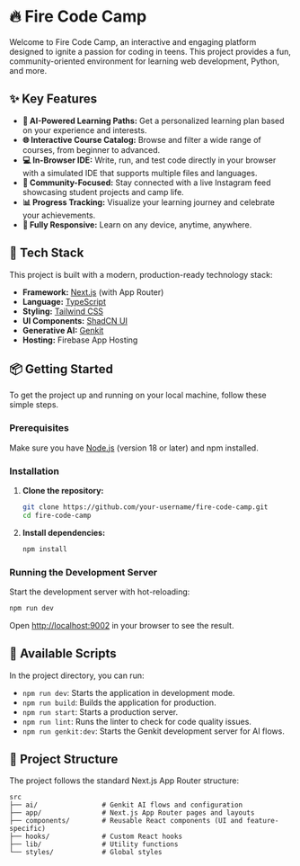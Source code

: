 # 🔥 Fire Code Camp

Welcome to Fire Code Camp, an interactive and engaging platform designed to ignite a passion for coding in teens. This project provides a fun, community-oriented environment for learning web development, Python, and more.

## ✨ Key Features

- **🤖 AI-Powered Learning Paths:** Get a personalized learning plan based on your experience and interests.
- **🌐 Interactive Course Catalog:** Browse and filter a wide range of courses, from beginner to advanced.
- **💻 In-Browser IDE:** Write, run, and test code directly in your browser with a simulated IDE that supports multiple files and languages.
- **📸 Community-Focused:** Stay connected with a live Instagram feed showcasing student projects and camp life.
- **📊 Progress Tracking:** Visualize your learning journey and celebrate your achievements.
- **📱 Fully Responsive:** Learn on any device, anytime, anywhere.

## 🚀 Tech Stack

This project is built with a modern, production-ready technology stack:

- **Framework:** [Next.js](https://nextjs.org/) (with App Router)
- **Language:** [TypeScript](https://www.typescriptlang.org/)
- **Styling:** [Tailwind CSS](https://tailwindcss.com/)
- **UI Components:** [ShadCN UI](https://ui.shadcn.com/)
- **Generative AI:** [Genkit](https://firebase.google.com/docs/genkit)
- **Hosting:** Firebase App Hosting

## 📦 Getting Started

To get the project up and running on your local machine, follow these simple steps.

### Prerequisites

Make sure you have [Node.js](https://nodejs.org/) (version 18 or later) and npm installed.

### Installation

1.  **Clone the repository:**
    ```bash
    git clone https://github.com/your-username/fire-code-camp.git
    cd fire-code-camp
    ```

2.  **Install dependencies:**
    ```bash
    npm install
    ```

### Running the Development Server

Start the development server with hot-reloading:

```bash
npm run dev
```

Open [http://localhost:9002](http://localhost:9002) in your browser to see the result.

## 📜 Available Scripts

In the project directory, you can run:

- `npm run dev`: Starts the application in development mode.
- `npm run build`: Builds the application for production.
- `npm run start`: Starts a production server.
- `npm run lint`: Runs the linter to check for code quality issues.
- `npm run genkit:dev`: Starts the Genkit development server for AI flows.

## 📂 Project Structure

The project follows the standard Next.js App Router structure:

```
src
├── ai/                # Genkit AI flows and configuration
├── app/               # Next.js App Router pages and layouts
├── components/        # Reusable React components (UI and feature-specific)
├── hooks/             # Custom React hooks
├── lib/               # Utility functions
└── styles/            # Global styles
```
